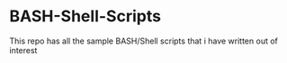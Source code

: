 # BASH-Shell-Scripts
This repo has all the sample BASH/Shell scripts that i have written out of interest 
